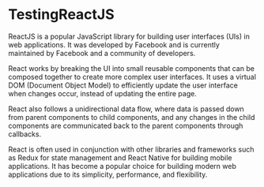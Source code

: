 # TestingReactJS

ReactJS is a popular JavaScript library for building user interfaces (UIs) in web applications. It was developed by Facebook and is currently maintained by Facebook and a community of developers.

React works by breaking the UI into small reusable components that can be composed together to create more complex user interfaces. It uses a virtual DOM (Document Object Model) to efficiently update the user interface when changes occur, instead of updating the entire page.

React also follows a unidirectional data flow, where data is passed down from parent components to child components, and any changes in the child components are communicated back to the parent components through callbacks.

React is often used in conjunction with other libraries and frameworks such as Redux for state management and React Native for building mobile applications. It has become a popular choice for building modern web applications due to its simplicity, performance, and flexibility.
